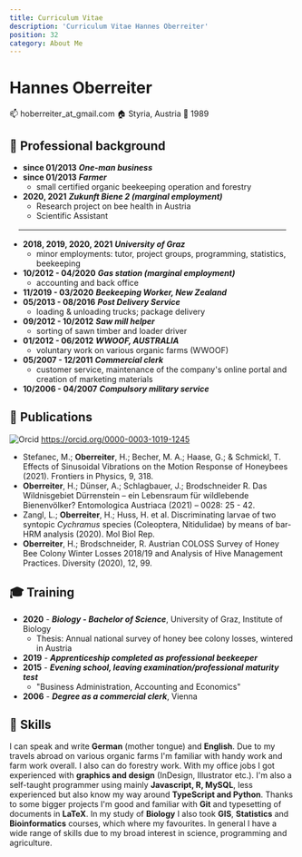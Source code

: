 ```yaml
---
title: Curriculum Vitae
description: 'Curriculum Vitae Hannes Oberreiter'
position: 32
category: About Me
---
```

# Hannes Oberreiter

:mailbox: hoberreiter_at_gmail.com
:house: Styria, Austria
:birthday: 1989

## :construction_worker: Professional background

- **since 01/2013** ***One-man business***
- **since 01/2013** ***Farmer***
  - small certified organic beekeeping operation and forestry
- **2020, 2021**  ***Zukunft Biene 2 (marginal employment)***
  - Research project on bee health in Austria
  - Scientific Assistant

<hr style="margin: 1rem" />

- **2018, 2019, 2020, 2021** ***University of Graz***
  - minor employments: tutor, project groups, programming, statistics, beekeeping
- **10/2012 - 04/2020** ***Gas station (marginal employment)***
  - accounting and back office
- **11/2019 - 03/2020** ***Beekeeping Worker, New Zealand***
- **05/2013 - 08/2016** ***Post Delivery Service***
  - loading & unloading trucks; package delivery
- **09/2012 - 10/2012** ***Saw mill helper***
  - sorting of sawn timber and loader driver
- **01/2012 - 06/2012** ***WWOOF, AUSTRALIA***
  - voluntary work on various organic farms (WWOOF)
- **05/2007 - 12/2011** ***Commercial clerk***
  - customer service, maintenance of the company's online portal and creation of marketing materials
- **10/2006 - 04/2007** ***Compulsory military service***

## :paperclip: Publications

<div>
  <img alt="Orcid" src="/img/orcid.png" class="inline" style="margin-top: 0rem; margin-bottom: 0rem;" />
  <a class="inline" href=https://orcid.org/0000-0003-1019-1245>
    https://orcid.org/0000-0003-1019-1245
  </a>
</div>

- Stefanec, M.; **Oberreiter**, H.; Becher, M. A.; Haase, G.; & Schmickl, T. Effects of Sinusoidal Vibrations on the Motion Response of Honeybees (2021). Frontiers in Physics, 9, 318.
- **Oberreiter**, H.; Dünser, A.; Schlagbauer, J.; Brodschneider R. Das Wildnisgebiet Dürrenstein – ein Lebensraum für wildlebende Bienenvölker? Entomologica Austriaca (2021) – 0028: 25 - 42.
- Zangl, L.; **Oberreiter**, H.; Huss, H. et al. Discriminating larvae of two syntopic *Cychramus* species (Coleoptera, Nitidulidae) by means of bar-HRM analysis (2020). Mol Biol Rep.
- **Oberreiter**, H.; Brodschneider, R. Austrian COLOSS Survey of Honey Bee Colony Winter Losses 2018/19 and Analysis of Hive Management Practices. Diversity (2020), 12, 99.

## :mortar_board: Training

- **2020** - ***Biology - Bachelor of Science***, University of Graz, Institute of Biology
  - Thesis: Annual national survey of honey bee colony losses, wintered in Austria
- **2019** - ***Apprenticeship completed as professional beekeeper***
- **2015** - ***Evening school, leaving examination/professional maturity test***
  - "Business Administration, Accounting and Economics"
- **2006** - ***Degree as a commercial clerk***, Vienna

## :memo: Skills

I can speak and write **German** (mother tongue) and **English**. Due to my travels abroad on various organic farms I'm familiar with handy work and farm work overall. I also can do forestry work. With my office jobs I got experienced with **graphics and design** (InDesign, Illustrator etc.). I'm also a self-taught programmer using mainly **Javascript, R, MySQL**, less experienced but also know my way around **TypeScript and Python**. Thanks to some bigger projects I'm good and familiar with **Git** and typesetting of documents in **LaTeX**. In my study of **Biology** I also took **GIS**, **Statistics** and **Bioinformatics** courses, which where my favourites. In general I have a wide range of skills due to my broad interest in science, programming and agriculture.

<markdown-cloud-image url="btree-info/img/hannes" alt="Hannes Oberreiter"></markdown-cloud-image>
